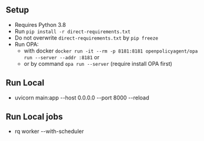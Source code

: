## Setup
- Requires Python 3.8
- Run `pip install -r direct-requirements.txt`
- Do not overwrite `direct-requirements.txt` by `pip freeze`
- Run OPA: 
    - with docker `docker run -it --rm -p 8181:8181 openpolicyagent/opa run --server --addr :8181` or 
    - or by command `opa run --server` (require install OPA first)

## Run Local
- uvicorn main:app --host 0.0.0.0 --port 8000 --reload

## Run Local jobs 
- rq worker --with-scheduler